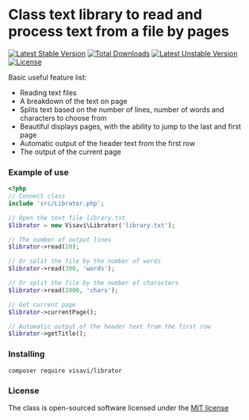 # Class text library to read and process text from a file by pages

[![Latest Stable Version](https://poser.pugx.org/visavi/librator/v/stable)](https://packagist.org/packages/visavi/librator)
[![Total Downloads](https://poser.pugx.org/visavi/librator/downloads)](https://packagist.org/packages/visavi/librator)
[![Latest Unstable Version](https://poser.pugx.org/visavi/librator/v/unstable)](https://packagist.org/packages/visavi/librator)
[![License](https://poser.pugx.org/visavi/librator/license)](https://packagist.org/packages/visavi/librator)

Basic useful feature list:

 * Reading text files
 * A breakdown of the text on page
 * Splits text based on the number of lines, number of words and characters to choose from
 * Beautiful displays pages, with the ability to jump to the last and first page
 * Automatic output of the header text from the first row
 * The output of the current page

### Example of use

```php
<?php
// Connect class
include 'src/Librator.php';

// Open the text file library.txt
$librator = new Visavi\Librator('library.txt');

// The number of output lines
$librator->read(20);

// Or split the file by the number of words
$librator->read(300, 'words');

// Or split the file by the number of characters
$librator->read(2000, 'chars');

// Get current page
$librator->currentPage();

// Automatic output of the header text from the first row
$librator->getTitle();
```

### Installing

```
composer require visavi/librator
```

### License

The class is open-sourced software licensed under the [MIT license](http://opensource.org/licenses/MIT)
